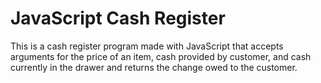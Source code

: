 # JavaScript Cash Register

This is a cash register program made with JavaScript that accepts arguments for the price of an item, cash provided by customer, and cash currently in the drawer and returns the change owed to the customer.

